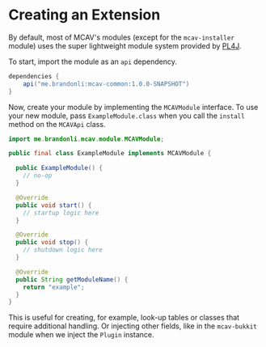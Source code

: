 # Creating an Extension

By default, most of MCAV's modules (except for the `mcav-installer` module) uses the super lightweight module system provided by [PL4J](https://github.com/pf4j/pf4j).

To start, import the module as an `api` dependency.

```java
dependencies {
    api("me.brandonli:mcav-common:1.0.0-SNAPSHOT")
}
```

Now, create your module by implementing the `MCAVModule` interface. To use your new module, pass `ExampleModule.class`
when you call the `install` method on the `MCAVApi` class.

```java
import me.brandonli.mcav.module.MCAVModule;

public final class ExampleModule implements MCAVModule {

  public ExampleModule() {
    // no-op
  }

  @Override
  public void start() {
    // startup logic here
  }

  @Override
  public void stop() {
    // shutdown logic here
  }

  @Override
  public String getModuleName() {
    return "example";
  }
}

```


This is useful for creating, for example, look-up tables or classes that require additional handling. Or injecting other fields, like in the `mcav-bukkit` module when we inject the `Plugin` instance.